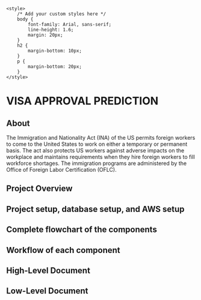 <!DOCTYPE html>
<html lang="en">
<head>
    <meta charset="UTF-8">
    
    
    <style>
        /* Add your custom styles here */
        body {
            font-family: Arial, sans-serif;
            line-height: 1.6;
            margin: 20px;
        }
        h2 {
            margin-bottom: 10px;
        }
        p {
            margin-bottom: 20px;
        }
    </style>
</head>
<body>

<h1>VISA APPROVAL PREDICTION</h1>

<h2>About</h2>
<p>
    The Immigration and Nationality Act (INA) of the US permits foreign workers to come to the United States to work on either a temporary or permanent basis. The act also protects US workers against adverse impacts on the workplace and maintains requirements when they hire foreign workers to fill workforce shortages. The immigration programs are administered by the Office of Foreign Labor Certification (OFLC).
</p>

<h2>Project Overview</h2>
<p>
    <!-- Add project overview content here -->
</p>

<h2>Project setup, database setup, and AWS setup</h2>
<p>
    <!-- Add setup details here -->
</p>

<h2>Complete flowchart of the components</h2>
<p>
    <https://github.com/Anna-Elsa-Luiz/US_VISA_APPROVAL_PREDICTION/blob/main/Documentation/Complete_flowchart.pdf!-- Add flowchart content here -->
</p>

<h2>Workflow of each component</h2>
<p>
    <!-- Add workflow details here -->
</p>

<h2>High-Level Document</h2>
<p>
    <!-- Add high-level document content here -->
</p>

<h2>Low-Level Document</h2>
<p>
    <!-- Add low-level document content here -->
</p>

</body>
</html>
